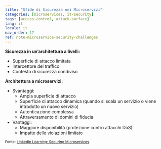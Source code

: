 ```yaml
---
title: "Sfide di Sicurezza nei Microservizi"
categories: [microservices, it-security]
tags: [access-control, attack-surface]
lang: it
locale: it
nav_order: 17
ref: note-microservice-security-challenges
---
```

**Sicurezza in un’architettura a livelli:**

- Superficie di attacco limitata  
- Intercettore del traffico  
- Contesto di sicurezza condiviso  

**Architettura a microservizi:**

- Svantaggi:  
    - Ampia superficie di attacco  
    - Superficie di attacco dinamica (quando si scala un servizio o viene introdotto un nuovo servizio)  
    - Autenticazione complessa  
    - Attraversamento di domini di fiducia  
- Vantaggi:  
    - Maggiore disponibilità (protezione contro attacchi DoS)  
    - Impatto delle violazioni limitato  

<small> Fonte: [LinkedIn Learning: Securing Microservices](https://www.linkedin.com/learning/microservices-security/securing-microservices?contextUrn=urn%3Ali%3AlyndaLearningPath%3A645bcd56498e6459e79b3c71&resume=false&u=57075649)</small>